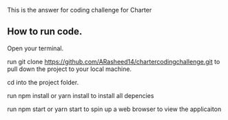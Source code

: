 This is the answer for coding challenge for Charter

## How to run code.

Open your terminal.

run git clone https://github.com/ARasheed14/chartercodingchallenge.git to pull down the project to your local machine.

cd into the project folder.

run npm install or yarn install to install all depencies

run npm start or yarn start to spin up a web browser to view the applicaiton